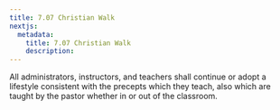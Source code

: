 ```yaml
---
title: 7.07 Christian Walk
nextjs:
  metadata:
    title: 7.07 Christian Walk
    description: 
---
```


All administrators, instructors, and teachers shall continue or adopt a lifestyle consistent with the precepts which they teach, also which are taught by the pastor whether in or out of the classroom.